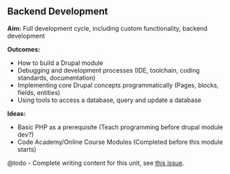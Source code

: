 Backend Development
-------------------

__Aim:__ Full development cycle, including custom functionality, backend development

__Outcomes:__

* How to build a Drupal module
* Debugging and development processes (IDE, toolchain, coding standards, documentation)
* Implementing core Drupal concepts programmatically (Pages, blocks, fields, entities)
* Using tools to access a database, query and update a database

__Ideas:__

* Basic PHP as a prerequisite (Teach programming before drupal module dev?)
* Code Academy/Online Course Modules  (Completed  before this module starts)


@todo - Complete writing content for this unit, see [this issue](https://github.com/OpenDrupal/opendrupal/issues/19).
